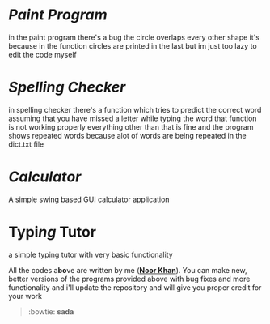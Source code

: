 # *Paint Program*
in the paint program there's a bug the circle overlaps every other shape it's because in the function circles are printed in the last but im just too lazy to edit the code myself

# *Spelling Checker*
in spelling checker there's a function which tries to predict the correct word assuming that you have missed a letter while typing the word that function is not working properly everything other than that is fine and the program shows repeated words because alot of words are being repeated in the dict.txt file

# *Calculator*
A simple swing based GUI calculator application

# Typi*ng* Tutor
a simple typing tutor with very basic functionality

All the codes a**bo**ve are written by me ([**Noor Khan**](https://www.facebook.com/Trance303 "facebook profile")). You can make new, better versions of the programs provided above with bug fixes and more functionality and i'll update the repository and will give you proper credit for your work 
> :bowtie: **sada**
